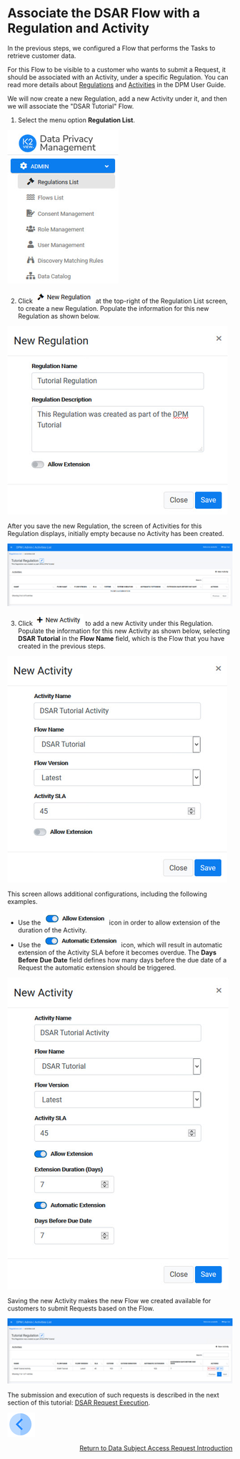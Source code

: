 # Associate the DSAR Flow with a Regulation and Activity

In the previous steps, we configured a Flow that performs the Tasks to retrieve customer data.

For this Flow to be visible to a customer who wants to submit a Request, it should be associated with an Activity, under a specific Regulation. You can read more details about [Regulations](articles/DPM/02_Admin_Module/08_Regulations.md) and [Activities](/articles/DPM/02_Admin_Module/09_Activities.md) in the DPM User Guide. 

We will now create a new Regulation, add a new Activity under it, and then we will associate the "DSAR Tutorial" Flow. 

1. Select the menu option **Regulation List**.

![image](../images/01_03_DSAR_Admin_Menu_Regulation.png)

2. Click ![image](../images/01_03_DSAR_New_Regulation_Icon.png) at the top-right of the Regulation List screen, to create a new Regulation. Populate the information for this new Regulation as shown below. 

![image](../images/01_03_DSAR_New_Regulation_Popup.png)

After you save the new Regulation, the screen of Activities for this Regulation displays, initially empty because no Activity has been created. 

![image](../images/01_03_DSAR_Empty_Regulation.png)

3. Click ![image](../images/01_03_DSAR_New_Activity_Icon.png) to add a new Activity under this Regulation. Populate the information for this new Activity as shown below, selecting **DSAR Tutorial** in the **Flow Name** field, which is the Flow that you have created in the previous steps. 

![image](../images/01_03_DSAR_Link_Activity_1.png)

This screen allows additional configurations, including the following examples.

- Use the ![image](../images/01_03_DSAR_Link_Activity_Allow_Extension_Icon.png) icon in order to allow extension of the duration of the Activity.
- Use the ![image](../images/01_03_DSAR_Link_Activity_Automatic_Extension_Icon.png) icon, which will result in automatic extension of the Activity SLA before it becomes overdue. The **Days Before Due Date** field defines how many days before the due date of a Request the automatic extension should be triggered.  

![image](../images/01_03_DSAR_Link_Activity_2.png)

Saving the new Activity makes the new Flow we created available for customers to submit Requests based on the Flow.  

![image](../images/01_03_DSAR_Link_Activity_3.png)

The submission and execution of such requests is described in the next section of this tutorial: [DSAR Request Execution]().  

  

[![Previous](../images/Previous.png)]( 01_02_04_DSAR_Finalize_Flow.md)[<p align="right"> Return to Data Subject Access Request Introduction</p>](01_00_DSAR.md)

